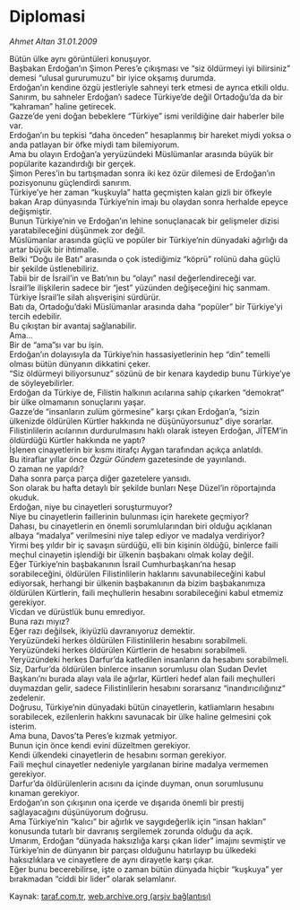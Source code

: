 # Diplomasi

*Ahmet Altan 31.01.2009*

<div class="yazi">Bütün ülke aynı görüntüleri konuşuyor. <br/>Başbakan Erdoğan’ın Şimon Peres’e çıkışması ve “siz öldürmeyi iyi bilirsiniz” demesi “ulusal gururumuzu” bir iyice okşamış durumda. <br/>Erdoğan’ın kendine özgü jestleriyle sahneyi terk etmesi de ayrıca etkili oldu. <br/>Sanırım, bu sahneler Erdoğan’ı sadece Türkiye’de değil Ortadoğu’da da bir “kahraman” haline getirecek. <br/>Gazze’de yeni doğan bebeklere “Türkiye” ismi verildiğine dair haberler bile var. <br/>Erdoğan’ın bu tepkisi “daha önceden” hesaplanmış bir hareket miydi yoksa o anda patlayan bir öfke miydi tam bilemiyorum. <br/>Ama bu olayın Erdoğan’a yeryüzündeki Müslümanlar arasında büyük bir popülarite kazandırdığı bir gerçek. <br/>Şimon Peres’in bu tartışmadan sonra iki kez özür dilemesi de Erdoğan’ın pozisyonunu güçlendirdi sanırım. <br/>Türkiye’ye her zaman “kuşkuyla” hatta geçmişten kalan gizli bir öfkeyle bakan Arap dünyasında Türkiye’nin imajı bu olaydan sonra herhalde epeyce değişmiştir. <br/>Bunun Türkiye’nin ve Erdoğan’ın lehine sonuçlanacak bir gelişmeler dizisi yaratabileceğini düşünmek zor değil. <br/>Müslümanlar arasında güçlü ve popüler bir Türkiye’nin dünyadaki ağırlığı da artar büyük bir ihtimalle. <br/>Belki “Doğu ile Batı” arasında o çok istediğimiz “köprü” rolünü daha güçlü bir şekilde üstlenebiliriz. <br/>Tabii bir de İsrail’in ve Batı’nın bu “olayı” nasıl değerlendireceği var. <br/>İsrail’le ilişkilerin sadece bir “jest” yüzünden değişeceğini hiç sanmam. <br/>Türkiye İsrail’le silah alışverişini sürdürür. <br/>Batı da, Ortadoğu’daki Müslümanlar arasında daha “popüler” bir Türkiye’yi tercih edebilir. <br/>Bu çıkıştan bir avantaj sağlanabilir. <br/>Ama... <br/>Bir de “ama”sı var bu işin. <br/>Erdoğan’ın dolayısıyla da Türkiye’nin hassasiyetlerinin hep “din” temelli olması bütün dünyanın dikkatini çeker. <br/>“Siz öldürmeyi biliyorsunuz” sözünü de bir kenara kaydedip bunu Türkiye’ye de söyleyebilirler. <br/>Erdoğan da Türkiye de, Filistin halkının acılarına sahip çıkarken “demokrat” bir ülke olmamanın sonuçlarını yaşar. <br/>Gazze’de “insanların zulüm görmesine” karşı çıkan Erdoğan’a, “sizin ülkenizde öldürülen Kürtler hakkında ne düşünüyorsunuz” diye sorarlar. <br/>Filistinlilerin acılarının durdurulmasını haklı olarak isteyen Erdoğan, JİTEM’in öldürdüğü Kürtler hakkında ne yaptı? <br/>İşlenen cinayetlerin bir kısmı itirafçı Aygan tarafından açıkça anlatıldı. <br/>Bu itiraflar yıllar önce <i>Özgür Gündem</i> gazetesinde de yayınlandı. <br/>O zaman ne yapıldı? <br/>Daha sonra parça parça diğer gazetelere yansıdı. <br/>Son olarak bu hafta detaylı bir şekilde bunları Neşe Düzel’in röportajında okuduk. <br/>Erdoğan, niye bu cinayetleri soruşturmuyor? <br/>Niye bu cinayetlerin faillerinin bulunması için harekete geçmiyor? <br/>Dahası, bu cinayetlerin en önemli sorumlularından biri olduğu açıklanan albaya “madalya” verilmesini niye talep ediyor ve madalya verdiriyor? <br/>Yirmi beş yıldır bir iç savaşın sürdüğü, elli bin kişinin öldüğü, binlerce faili meçhul cinayetin işlendiği bir ülkenin başbakanı olmak kolay değil. <br/>Eğer Türkiye’nin başbakanının İsrail Cumhurbaşkanı’na hesap sorabileceğini, öldürülen Filistinlilerin haklarını savunabileceğini kabul ediyorsak, herhangi bir ülkenin başbakanının da bizim başbakanımıza öldürülen Kürtlerin, faili meçhullerin hesabını sorabileceğini kabul etmemiz gerekiyor. <br/>Vicdan ve dürüstlük bunu emrediyor. <br/>Buna razı mıyız? <br/>Eğer razı değilsek, ikiyüzlü davranıyoruz demektir. <br/>Yeryüzündeki herkes öldürülen Filistinlilerin hesabını sorabilmeli. <br/>Yeryüzündeki herkes öldürülen Kürtlerin de hesabını sorabilmeli. <br/>Yeryüzündeki herkes Darfur’da katledilen insanların da hesabını sorabilmeli. <br/>Siz, Darfur’da öldürülen binlerce insanın sorumlusu olan Sudan Devlet Başkanı’nı burada alayı vala ile ağırlar, Kürtleri hedef alan faili meçhulleri duymazdan gelir, sadece Filistinlilerin hesabını sorarsanız “inandırıcılığınız“ zedelenir. <br/>Doğrusu, Türkiye’nin dünyadaki bütün cinayetlerin, katliamların hesabını sorabilecek, ezilenlerin hakkını savunacak bir ülke haline gelmesini çok isterim. <br/>Ama buna, Davos’ta Peres’e kızmak yetmiyor. <br/>Bunun için önce kendi evini düzeltmen gerekiyor. <br/>Kendi ülkendeki cinayetlerin de hesabını sorman gerekiyor. <br/>Faili meçhul cinayetler nedeniyle yargılanan birine madalya vermemen gerekiyor. <br/>Darfur’da öldürülenlerin acısını da içinde duyman, onun sorumlusunu kınaman gerekiyor. <br/>Erdoğan’ın son çıkışının ona içerde ve dışarıda önemli bir prestij sağlayacağını düşünüyorum doğrusu. <br/>Ama Türkiye’nin “kalıcı” bir ağırlık ve saygıdeğerlik için “insan hakları” konusunda tutarlı bir davranış sergilemek zorunda olduğu da açık. <br/>Umarım, Erdoğan “dünyada haksızlığa karşı çıkan lider” imajını sevmiştir ve Türkiye’nin de dünyanın bir parçası olduğunu hatırlayıp bu ülkedeki haksızlıklara ve cinayetlere de aynı dirayetle karşı çıkar. <br/>Eğer bunu becerebilirse, işte o zaman bütün dünyada hiçbir “kuşkuya” yer bırakmadan “ciddi bir lider” olarak selamlanır.</div>

Kaynak: [taraf.com.tr](http://www.taraf.com.tr:80/makale/3798.htm), [web.archive.org (arşiv bağlantısı)](http://web.archive.org/web/20100428082156/http://www.taraf.com.tr:80/makale/3798.htm)
